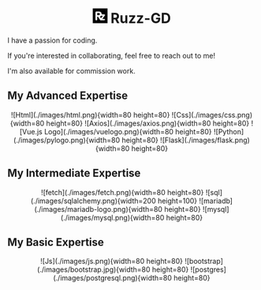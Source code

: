 # <div style="text-align: center;"><img src="./images/rzlogo.png" alt="ruzz" width="30" height="30"> Ruzz-GD</div>
I have a passion for coding.

If you're interested in collaborating, feel free to reach out to me!

I'm also available for commission work.

## My Advanced Expertise
<div style="text-align: center;">
    ![Html](./images/html.png){width=80 height=80} ![Css](./images/css.png){width=80 height=80} ![Axios](./images/axios.png){width=80 height=80} ![Vue.js Logo](./images/vuelogo.png){width=80 height=80} ![Python](./images/pylogo.png){width=80 height=80} ![Flask](./images/flask.png){width=80 height=80}
</div>

## My Intermediate Expertise
<div style="text-align: center;">
    ![fetch](./images/fetch.png){width=80 height=80} ![sql](./images/sqlalchemy.png){width=200 height=100} ![mariadb](./images/mariadb-logo.png){width=80 height=80} ![mysql](./images/mysql.png){width=80 height=80}
</div>

## My Basic Expertise
<div style="text-align: center;">
    ![Js](./images/js.png){width=80 height=80} ![bootstrap](./images/bootstrap.jpg){width=80 height=80} ![postgres](./images/postgresql.png){width=80 height=80}
</div>
